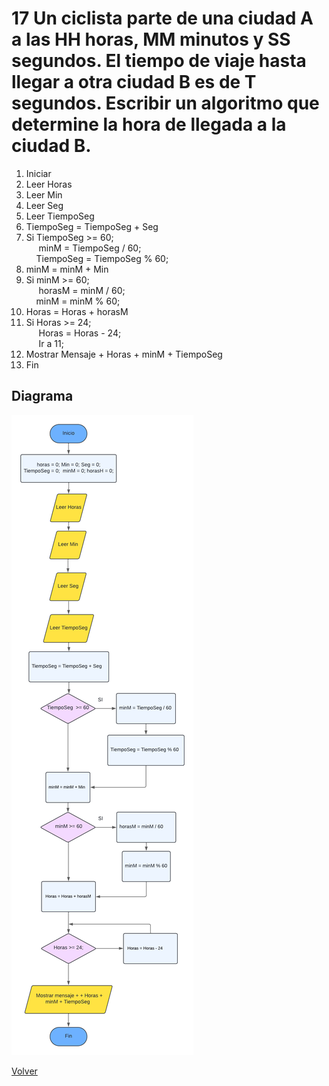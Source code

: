 # 17 Un ciclista parte de una ciudad A a las HH horas, MM minutos y SS segundos. El tiempo de viaje hasta llegar a otra ciudad B es de T segundos. Escribir un algoritmo que determine la hora de llegada a la ciudad B.
1. Iniciar
2. Leer Horas
3. Leer Min
4. Leer Seg
5. Leer TiempoSeg
6. TiempoSeg = TiempoSeg + Seg
7. Si TiempoSeg >= 60;<br>
&nbsp;&nbsp;&nbsp;&nbsp; minM = TiempoSeg / 60; <br>
&nbsp;&nbsp;&nbsp;&nbsp;TiempoSeg = TiempoSeg % 60;
8. minM = minM + Min
9. Si minM >= 60;<br>
&nbsp;&nbsp;&nbsp;&nbsp; horasM = minM / 60; <br>
&nbsp;&nbsp;&nbsp;&nbsp;minM = minM % 60;
10. Horas = Horas + horasM
11. Si Horas >= 24;<br>
&nbsp;&nbsp;&nbsp;&nbsp; Horas = Horas - 24;<br>
&nbsp;&nbsp;&nbsp;&nbsp; Ir a 11;
12. Mostrar Mensaje + Horas + minM + TiempoSeg
13. Fin

## Diagrama
<img src=img/Act17.png>

<a href=README.md > Volver </a>

